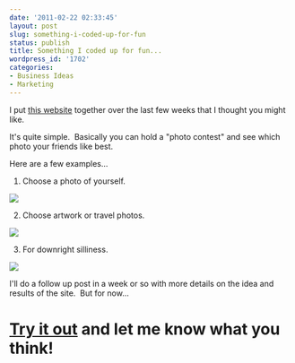 ```yaml
---
date: '2011-02-22 02:33:45'
layout: post
slug: something-i-coded-up-for-fun
status: publish
title: Something I coded up for fun...
wordpress_id: '1702'
categories:
- Business Ideas
- Marketing
---
```


I put [this website](http://mybestpic.org) together over the last few weeks that I thought you might like.

It's quite simple.  Basically you can hold a "photo contest" and see which photo your friends like best.

Here are a few examples...

1. Choose a photo of yourself.

[![](http://s3.amazonaws.com/oldbloguploads/2011/02/Screen-shot-2011-02-21-at-6.24.24-PM-500x360.png)](http://mybestpic.org/lTmQAr)

2. Choose artwork or travel photos.

[![](http://s3.amazonaws.com/oldbloguploads/2011/02/Screen-shot-2011-02-21-at-6.22.17-PM-500x360.png)](http://mybestpic.org/0AbTrQ)

3. For downright silliness.

[![](http://s3.amazonaws.com/oldbloguploads/2011/02/Screen-shot-2011-02-21-at-6.23.10-PM-500x360.png)](http://mybestpic.org/ac8crN)

I'll do a follow up post in a week or so with more details on the idea and results of the site.  But for now...


# [Try it out](http://mybestpic.org) and let me know what you think!

